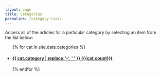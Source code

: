 ```yaml
---
layout: page
title: Categories
permalink: /category-list/
---
```


Access all of the articles for a particular category by selecting an item from the list below:

<ul>
    {% for cat in site.data.categories %}
        <li>
           <h4><a href="/categories/{{ cat.category | slugify }}">{{ cat.category | replace:'-', ' ' }} ({{cat.count}})</a></h4>
        </li>
    {% endfor %}
</ul>


<!-- {% assign categories = site.categories | sort %}
<ul>
    {% for category in categories %}
        <li>
           <a href="/categories/{{ category | first | slugify }}">{{ category[0] | replace:'-', ' ' }} ({{ category | last | size }})</a>
        </li>
    {% endfor %}
</ul> -->
